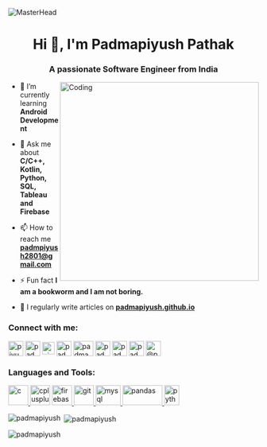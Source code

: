 ![MasterHead](https://media-exp1.licdn.com/dms/image/C4E12AQEILpFSRuf7ig/article-cover_image-shrink_720_1280/0/1613744920933?e=1675900800&v=beta&t=NtY86AKI-lrLrRAYjVr3m-ZYarR-KwSrB8iPEZJB_po)
<h1 align="center">Hi 👋, I'm Padmapiyush Pathak</h1>
<h3 align="center">A passionate Software Engineer from India</h3>
<img align="right" alt="Coding" width="400" src="https://camo.githubusercontent.com/cae12fddd9d6982901d82580bdf321d81fb299141098ca1c2d4891870827bf17/68747470733a2f2f6d69726f2e6d656469756d2e636f6d2f6d61782f313336302f302a37513379765349765f7430696f4a2d5a2e676966">


- 🌱 I’m currently learning **Android Development**

- 💬 Ask me about **C/C++, Kotlin, Python, SQL, Tableau and Firebase**

- 📫 How to reach me **padmpiyush2801@gmail.com**

- ⚡ Fun fact **I am a bookworm and I am not boring.**

- 📝 I regularly write articles on **[padmapiyush.github.io](https://padmapiyush.github.io)**

<h3 align="left">Connect with me:</h3>
<p align="left">
<a href="https://twitter.com/piyush_gayatri" target="blank"><img align="center" src="https://static.vecteezy.com/system/resources/previews/002/534/045/original/social-media-twitter-logo-blue-isolated-free-vector.jpg" alt="piyush_gayatri" height="30" width="30" /></a>
<a href="https://linkedin.com/in/padmapiyush" target="blank"><img align="center" src="https://static.vecteezy.com/system/resources/previews/009/097/186/original/blue-color-white-background-linkedin-design-logo-sign-symbol-free-vector.jpg" alt="padmapiyush" height="30" width="30" /></a>
<a href="https://instagram.com/piyush_gayatri" target="blank"><img align="center" src="https://upload.wikimedia.org/wikipedia/commons/thumb/e/e7/Instagram_logo_2016.svg/2048px-Instagram_logo_2016.svg.png" alt="piyush_gayatri" height="25" width="25" /></a>
<a href="https://www.youtube.com/@padmapiyush" target="blank"><img align="center" src="https://www.iconpacks.net/icons/2/free-youtube-logo-icon-2431-thumb.png" alt="padmapiyush" height="30" width="30" /></a>
<a href="https://www.codechef.com/users/padmapiyush" target="blank"><img align="center" src="https://cdn.jsdelivr.net/npm/simple-icons@3.1.0/icons/codechef.svg" alt="padmapiyush" height="30" width="40" /></a>
<a href="https://www.hackerrank.com/padmapiyush" target="blank"><img align="center" src="https://upload.wikimedia.org/wikipedia/commons/6/65/HackerRank_logo.png" alt="padmapiyush" height="30" width="30" /></a>
  <a href="https://auth.geeksforgeeks.org/user/padmapiyush" target="blank"><img align="center" src="https://img.icons8.com/color/480/GeeksforGeeks.png" alt="padmapiyush" height="30" width="30" /></a>
<a href="https://www.leetcode.com/padmapiyush" target="blank"><img align="center" src="https://upload.wikimedia.org/wikipedia/commons/1/19/LeetCode_logo_black.png" alt="padmapiyush" height="30" width="30" /></a>
<a href="https://www.hackerearth.com/@padmapiyush" target="blank"><img align="center" src="https://upload.wikimedia.org/wikipedia/commons/e/e8/HackerEarth_logo.png" alt="@padmapiyush" height="30" width="30" /></a>
</p>

<h3 align="left">Languages and Tools:</h3>
<p align="left"> 
  <a href="https://www.cprogramming.com/" target="_blank" rel="noreferrer"> <img src="https://upload.wikimedia.org/wikipedia/commons/thumb/1/18/C_Programming_Language.svg/1200px-C_Programming_Language.svg.png" alt="c" width="40" height="40"/> </a
  <a href="https://www.w3schools.com/cpp/" target="_blank" rel="noreferrer"> <img src="https://upload.wikimedia.org/wikipedia/commons/thumb/1/18/ISO_C%2B%2B_Logo.svg/1822px-ISO_C%2B%2B_Logo.svg.png" alt="cplusplus" width="40" height="40"/> </a> 
  <a href="https://firebase.google.com/" target="_blank" rel="noreferrer"> <img src="https://www.vectorlogo.zone/logos/firebase/firebase-icon.svg" alt="firebase" width="40" height="40"/> </a> 
  <a href="https://git-scm.com/" target="_blank" rel="noreferrer"> <img src="https://git-scm.com/images/logos/downloads/Git-Icon-1788C.png" alt="git" width="40" height="40"/> </a>
  <a href="https://www.mysql.com/" target="_blank" rel="noreferrer"> <img src="https://cdn.freebiesupply.com/logos/large/2x/mysql-logo-png-transparent.png" alt="mysql" width="50" height="40"/> </a> 
  <a href="https://pandas.pydata.org/" target="_blank" rel="noreferrer"> <img src="https://upload.wikimedia.org/wikipedia/commons/thumb/e/ed/Pandas_logo.svg/2560px-Pandas_logo.svg.png" alt="pandas" width="80" height="40"/> </a> 
  <a href="https://www.python.org" target="_blank" rel="noreferrer"> <img src="https://s3.dualstack.us-east-2.amazonaws.com/pythondotorg-assets/media/community/logos/python-logo-only.png" alt="python" width="30" height="40"/> </a> </p>

<p><img align="left" src="https://github-readme-stats.vercel.app/api/top-langs?username=padmapiyush&show_icons=true&locale=en&layout=compact" alt="padmapiyush" /></p>

<p>&nbsp;<img align="center" src="https://github-readme-stats.vercel.app/api?username=padmapiyush&show_icons=true&locale=en" alt="padmapiyush" /></p>

<p><img align="center" src="https://github-readme-streak-stats.herokuapp.com/?user=padmapiyush&" alt="padmapiyush" /></p>

